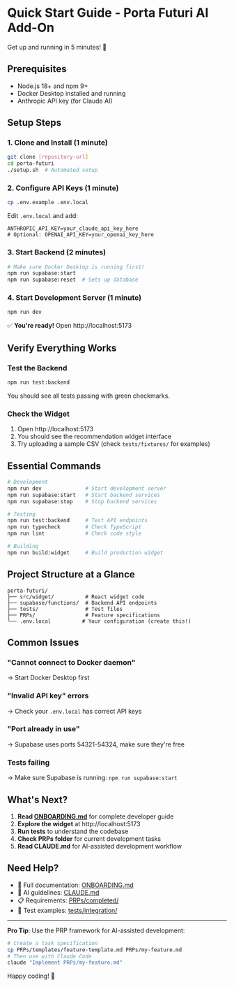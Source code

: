 # Quick Start Guide - Porta Futuri AI Add-On

Get up and running in 5 minutes! 🚀

## Prerequisites
- Node.js 18+ and npm 9+
- Docker Desktop installed and running
- Anthropic API key (for Claude AI)

## Setup Steps

### 1. Clone and Install (1 minute)
```bash
git clone [repository-url]
cd porta-futuri
./setup.sh  # Automated setup
```

### 2. Configure API Keys (1 minute)
```bash
cp .env.example .env.local
```

Edit `.env.local` and add:
```env
ANTHROPIC_API_KEY=your_claude_api_key_here
# Optional: OPENAI_API_KEY=your_openai_key_here
```

### 3. Start Backend (2 minutes)
```bash
# Make sure Docker Desktop is running first!
npm run supabase:start
npm run supabase:reset  # Sets up database
```

### 4. Start Development Server (1 minute)
```bash
npm run dev
```

✅ **You're ready!** Open http://localhost:5173

## Verify Everything Works

### Test the Backend
```bash
npm run test:backend
```

You should see all tests passing with green checkmarks.

### Check the Widget
1. Open http://localhost:5173
2. You should see the recommendation widget interface
3. Try uploading a sample CSV (check `tests/fixtures/` for examples)

## Essential Commands

```bash
# Development
npm run dev              # Start development server
npm run supabase:start   # Start backend services
npm run supabase:stop    # Stop backend services

# Testing
npm run test:backend     # Test API endpoints
npm run typecheck        # Check TypeScript
npm run lint             # Check code style

# Building
npm run build:widget     # Build production widget
```

## Project Structure at a Glance

```
porta-futuri/
├── src/widget/          # React widget code
├── supabase/functions/  # Backend API endpoints
├── tests/               # Test files
├── PRPs/                # Feature specifications
└── .env.local          # Your configuration (create this!)
```

## Common Issues

### "Cannot connect to Docker daemon"
→ Start Docker Desktop first

### "Invalid API key" errors
→ Check your `.env.local` has correct API keys

### "Port already in use"
→ Supabase uses ports 54321-54324, make sure they're free

### Tests failing
→ Make sure Supabase is running: `npm run supabase:start`

## What's Next?

1. **Read [ONBOARDING.md](./ONBOARDING.md)** for complete developer guide
2. **Explore the widget** at http://localhost:5173
3. **Run tests** to understand the codebase
4. **Check PRPs folder** for current development tasks
5. **Read CLAUDE.md** for AI-assisted development workflow

## Need Help?

- 📖 Full documentation: [ONBOARDING.md](./ONBOARDING.md)
- 🤖 AI guidelines: [CLAUDE.md](./CLAUDE.md)
- 📋 Requirements: [PRPs/completed/](./PRPs/completed/)
- 🧪 Test examples: [tests/integration/](./tests/integration/)

---

**Pro Tip**: Use the PRP framework for AI-assisted development:
```bash
# Create a task specification
cp PRPs/templates/feature-template.md PRPs/my-feature.md
# Then use with Claude Code
claude "Implement PRPs/my-feature.md"
```

Happy coding! 🎉